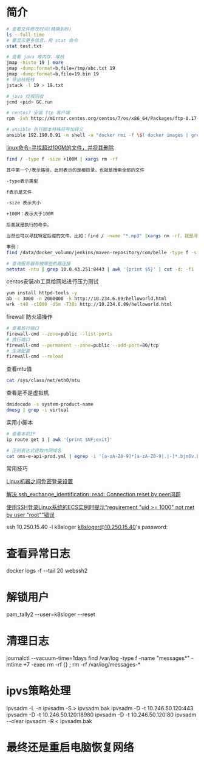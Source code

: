 # 简介

```sh
# 查看文件修改时间(精确到秒)
ls --full-time
# 要显示更多信息，用 stat 命令
stat test.txt

# 查看 java 堆内存、堆栈
jmap -histo 19 | more
jmap -dump:format=b,file=/tmp/abc.txt 19
jmap -dump:format=b,file=19.bin 19
# 导出线程栈
jstack -l 19 > 19.txt

# java 垃圾回收
jcmd <pid> GC.run

# centos7 安装 ftp 客户端
rpm -ivh http://mirror.centos.org/centos/7/os/x86_64/Packages/ftp-0.17-67.el7.x86_64.rpm

# ansible 执行脚本特殊符号加转义
ansible 192.190.0.91 -m shell -a "docker rmi -f \$( docker images | grep '<none>' | tr -s ' ' | cut -d ' ' -f 3)"
```

[linux命令-寻找超过100M的文件，并将其删除](https://www.cnblogs.com/f-zhao/p/6400089.html)

```sh
find / -type f -size +100M | xargs rm -rf

其中第一个/表示路径，此时表示的是根目录，也就是搜索全部的文件

-type表示类型

f表示是文件

-size 表示大小

+100M：表示大于100M

后面就是执行的命令。

当然也可以寻找特定后缀的文件，比如：find / -name "*.mp3" |xargs rm -rf，就是寻找以mp3结尾的文件并删除。一般我们在删除之前需要确认删除的文件是否正确，所以我们一般是去掉后面的执行命令，先找出文件列表，再执行。

事例：
find /data/docker_volumn/jenkins/maven-repository/com/belle -type f -size +50M | xargs rm -rf

# 查询服务器有被哪些机器连接
netstat -ntu | grep 10.0.43.251:8443 | awk '{print $5}' | cut -d: -f1 | sort | uniq -c | sort -n
```

centos安装ab工具给网站进行压力测试

```sh
yum install httpd-tools -y
ab -c 3000 -n 2000000 -k http://10.234.6.89/helloworld.html 
wrk -t48 -c1000 -d5m -T30s http://10.234.6.89/helloworld.html
```

firewall 防火墙操作

```sh
# 查看放行端口
firewall-cmd --zone=public --list-ports
# 放行端口
firewall-cmd --permanent --zone=public --add-port=80/tcp
# 生效配置
firewall-cmd --reload
```

查看mtu值

```sh
cat /sys/class/net/eth0/mtu
```

查看是不是虚拟机

```sh
dmidecode -s system-product-name
dmesg | grep -i virtual
```

实用小脚本

```sh
# 查看本机IP
ip route get 1 | awk '{print $NF;exit}'

# 正则表达式提取内网域名
cat oms-e-api-prod.yml | egrep -i '[a-zA-Z0-9]*[a-zA-Z0-9|.|-]*.bjm6v.belle.lan' | sort
```

常用技巧

[Linux机器之间免密登录设置](https://blog.csdn.net/u013415591/article/details/81943189)

[解决 ssh_exchange_identification: read: Connection reset by peer问题](https://blog.csdn.net/lilygg/article/details/86187028)

[使用SSH登录Linux系统的ECS实例时提示“requirement "uid >= 1000" not met by user "root"”错误](https://help.aliyun.com/knowledge_detail/41491.html)

ssh 10.250.15.40 -l k8sloger
k8sloger@10.250.15.40's password: 
# 查看异常日志
docker logs -f --tail 20 webssh2
# 解锁用户
pam_tally2 --user=k8sloger --reset

# 清理日志
journalctl --vacuum-time=1days
find /var/log -type f -name "messages*" -mtime +7 -exec rm -rf {} \;
rm -rf /var/log/messages-*

# ipvs策略处理
ipvsadm -L -n
ipvsadm -S > ipvsadm.bak
ipvsadm -D -t  10.246.50.120:443
ipvsadm -D -t  10.246.50.120:18980
ipvsadm -D -t  10.246.50.120:80
ipvsadm --clear
ipvsadm -R < ipvsadm.bak
# 最终还是重启电脑恢复网络